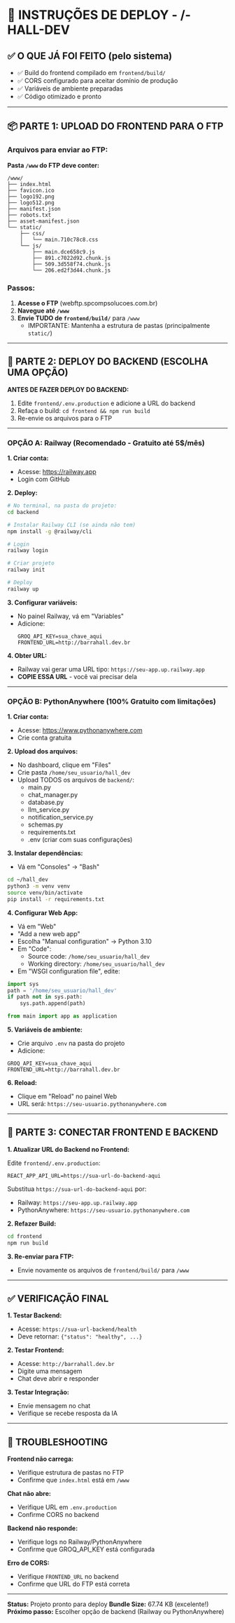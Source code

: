 # 🚀 INSTRUÇÕES DE DEPLOY - /-HALL-DEV

## ✅ O QUE JÁ FOI FEITO (pelo sistema)

- ✅ Build do frontend compilado em `frontend/build/`
- ✅ CORS configurado para aceitar domínio de produção
- ✅ Variáveis de ambiente preparadas
- ✅ Código otimizado e pronto

---

## 📦 PARTE 1: UPLOAD DO FRONTEND PARA O FTP

### Arquivos para enviar ao FTP:

**Pasta `/www` do FTP deve conter:**

```
/www/
├── index.html
├── favicon.ico
├── logo192.png
├── logo512.png
├── manifest.json
├── robots.txt
├── asset-manifest.json
└── static/
    ├── css/
    │   └── main.710c78c8.css
    └── js/
        ├── main.dce658c9.js
        ├── 891.c7022d92.chunk.js
        ├── 509.3d558f74.chunk.js
        └── 206.ed2f3d44.chunk.js
```

### Passos:

1. **Acesse o FTP** (webftp.spcompsolucoes.com.br)
2. **Navegue até `/www`**
3. **Envie TUDO de `frontend/build/`** para `/www`
   - IMPORTANTE: Mantenha a estrutura de pastas (principalmente `static/`)

---

## 🐍 PARTE 2: DEPLOY DO BACKEND (ESCOLHA UMA OPÇÃO)

**ANTES DE FAZER DEPLOY DO BACKEND:**

1. Edite `frontend/.env.production` e adicione a URL do backend
2. Refaça o build: `cd frontend && npm run build`
3. Re-envie os arquivos para o FTP

---

### OPÇÃO A: Railway (Recomendado - Gratuito até 5$/mês)

**1. Criar conta:**
- Acesse: https://railway.app
- Login com GitHub

**2. Deploy:**
```bash
# No terminal, na pasta do projeto:
cd backend

# Instalar Railway CLI (se ainda não tem)
npm install -g @railway/cli

# Login
railway login

# Criar projeto
railway init

# Deploy
railway up
```

**3. Configurar variáveis:**
- No painel Railway, vá em "Variables"
- Adicione:
  ```
  GROQ_API_KEY=sua_chave_aqui
  FRONTEND_URL=http://barrahall.dev.br
  ```

**4. Obter URL:**
- Railway vai gerar uma URL tipo: `https://seu-app.up.railway.app`
- **COPIE ESSA URL** - você vai precisar dela

---

### OPÇÃO B: PythonAnywhere (100% Gratuito com limitações)

**1. Criar conta:**
- Acesse: https://www.pythonanywhere.com
- Crie conta gratuita

**2. Upload dos arquivos:**
- No dashboard, clique em "Files"
- Crie pasta `/home/seu_usuario/hall_dev`
- Upload TODOS os arquivos de `backend/`:
  - main.py
  - chat_manager.py
  - database.py
  - llm_service.py
  - notification_service.py
  - schemas.py
  - requirements.txt
  - .env (criar com suas configurações)

**3. Instalar dependências:**
- Vá em "Consoles" → "Bash"
```bash
cd ~/hall_dev
python3 -m venv venv
source venv/bin/activate
pip install -r requirements.txt
```

**4. Configurar Web App:**
- Vá em "Web"
- "Add a new web app"
- Escolha "Manual configuration" → Python 3.10
- Em "Code":
  - Source code: `/home/seu_usuario/hall_dev`
  - Working directory: `/home/seu_usuario/hall_dev`
- Em "WSGI configuration file", edite:
```python
import sys
path = '/home/seu_usuario/hall_dev'
if path not in sys.path:
    sys.path.append(path)

from main import app as application
```

**5. Variáveis de ambiente:**
- Crie arquivo `.env` na pasta do projeto
- Adicione:
```
GROQ_API_KEY=sua_chave_aqui
FRONTEND_URL=http://barrahall.dev.br
```

**6. Reload:**
- Clique em "Reload" no painel Web
- URL será: `https://seu-usuario.pythonanywhere.com`

---

## 🔧 PARTE 3: CONECTAR FRONTEND E BACKEND

**1. Atualizar URL do Backend no Frontend:**

Edite `frontend/.env.production`:
```env
REACT_APP_API_URL=https://sua-url-do-backend-aqui
```

Substitua `https://sua-url-do-backend-aqui` por:
- Railway: `https://seu-app.up.railway.app`
- PythonAnywhere: `https://seu-usuario.pythonanywhere.com`

**2. Refazer Build:**
```bash
cd frontend
npm run build
```

**3. Re-enviar para FTP:**
- Envie novamente os arquivos de `frontend/build/` para `/www`

---

## ✅ VERIFICAÇÃO FINAL

**1. Testar Backend:**
- Acesse: `https://sua-url-backend/health`
- Deve retornar: `{"status": "healthy", ...}`

**2. Testar Frontend:**
- Acesse: `http://barrahall.dev.br`
- Digite uma mensagem
- Chat deve abrir e responder

**3. Testar Integração:**
- Envie mensagem no chat
- Verifique se recebe resposta da IA

---

## 🚨 TROUBLESHOOTING

**Frontend não carrega:**
- Verifique estrutura de pastas no FTP
- Confirme que `index.html` está em `/www`

**Chat não abre:**
- Verifique URL em `.env.production`
- Confirme CORS no backend

**Backend não responde:**
- Verifique logs no Railway/PythonAnywhere
- Confirme que GROQ_API_KEY está configurada

**Erro de CORS:**
- Verifique `FRONTEND_URL` no backend
- Confirme que URL do FTP está correta

---

**Status:** Projeto pronto para deploy
**Bundle Size:** 67.74 KB (excelente!)
**Próximo passo:** Escolher opção de backend (Railway ou PythonAnywhere)

